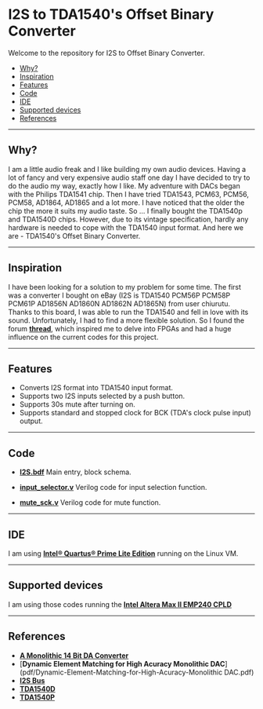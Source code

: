 # I2S to TDA1540's Offset Binary Converter
Welcome to the repository for I2S to Offset Binary Converter.

- [Why?](#why)
- [Inspiration](#inspiration)
- [Features](#features)
- [Code](#code)
- [IDE](#ide)
- [Supported devices](#devices)
- [References](#references)

---
## <a name="why">Why?</a>
I am a little audio freak and I like building my own audio devices. Having a lot of fancy and very expensive audio staff one day I have decided to try to do the audio my way, exactly how I like. My adventure with DACs began with the Philips TDA1541 chip. Then I have tried TDA1543, PCM63, PCM56, PCM58, AD1864, AD1865 and a lot more. I have noticed that the older the chip the more it suits my audio taste. So ... I finally bought the TDA1540p and TDA1540D chips. However, due to its vintage specification, hardly any hardware is needed to cope with the TDA1540 input format.  And here we are - TDA1540's Offset Binary Converter.

---
## <a name="inspiration">Inspiration</a>
I have been looking for a solution to my problem for some time. The first was a converter I bought on eBay (I2S is TDA1540 PCM56P PCM58P PCM61P AD1856N AD1860N AD1862N AD1865N) from user chiurutu. Thanks to this board, I was able to run the TDA1540 and fell in love with its sound. Unfortunately, I had to find a more flexible solution. So I found the forum [**thread**](https://www.diyaudio.com/community/threads/tda1540-i2s-to-offset-binary-no-cpld-no-fpga.341478/), which inspired me to delve into FPGAs and had a huge influence on the current codes for this project.

---
## <a name="features">Features</a>
* Converts I2S format into TDA1540 input format.
* Supports two I2S inputs selected by a push button.
* Supports 30s mute after turning on.
* Supports standard and stopped clock for BCK (TDA's clock pulse input) output.

---
## <a name="code">Code</a>
* [**I2S.bdf**](I2S.bdf)
Main entry, block schema.

* [**input_selector.v**](input_selector.v)
Verilog code for input selection function.

* [**mute_sck.v**](mute_sck.v)
Verilog code for mute function.
    
---
## <a name="ide">IDE</a>
I am using [**Intel® Quartus® Prime Lite Edition**](https://www.intel.pl/content/www/pl/pl/products/details/fpga/development-tools/quartus-prime/resource.html) running on the Linux VM.

---
## <a name="devices">Supported devices</a>
I am using those codes running the [**Intel Altera Max II EMP240 CPLD**](https://www.intel.pl/content/www/pl/pl/products/sku/210264/max-ii-epm240-cpld/specifications.html)

---
## <a name="references">References</a>
* [**A Monolithic 14 Bit DA Converter**](pdf/A-Monolithic-14-Bit-DA-Converter.pdf)
* [**Dynamic Element Matching for High Acuracy Monolithic DAC**](pdf/Dynamic-Element-Matching-for-High-Acuracy-Monolithic DAC.pdf)
* [**I2S Bus**](pdf/I2S.pdf)
* [**TDA1540D**](pdf/TDA1540D.pdf)
* [**TDA1540P**](pdf/TDA1540P.pdf)
